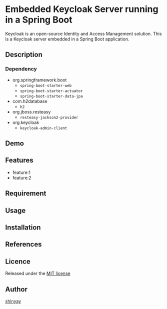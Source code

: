# Embedded Keycloak Server running in a Spring Boot

Keycloak is an open-source Identity and Access Management solution.
This is a Keycloak server embedded in a Spring Boot application.

## Description
### Dependency
- org.springframework.boot
  - `spring-boot-starter-web`
  - `spring-boot-starter-actuator`
  - `spring-boot-starter-data-jpa`
- com.h2database
  - `h2`
- org.jboss.resteasy
  - `resteasy-jackson2-provider`
- org.keycloak
  - `keycloak-admin-client`

## Demo

## Features

- feature:1
- feature:2

## Requirement

## Usage

## Installation

## References

## Licence

Released under the [MIT license](https://gist.githubusercontent.com/shinyay/56e54ee4c0e22db8211e05e70a63247e/raw/34c6fdd50d54aa8e23560c296424aeb61599aa71/LICENSE)

## Author

[shinyay](https://github.com/shinyay)
